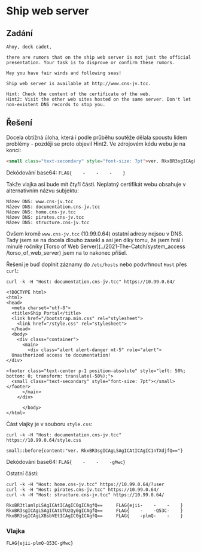 # Ship web server

## Zadání

```
Ahoy, deck cadet,

there are rumors that on the ship web server is not just the official presentation. Your task is to disprove or confirm these rumors.

May you have fair winds and following seas!

Ship web server is available at http://www.cns-jv.tcc.

Hint: Check the content of the certificate of the web.
Hint2: Visit the other web sites hosted on the same server. Don't let non-existent DNS records to stop you.
```

## Řešení

Docela obtížná úloha, která i podle průběhu soutěže dělala spoustu lidem problémy - později se proto objevil Hint2.
Ve zdrojovém kódu webu je na konci:

```html
<small class="text-secondary" style="font-size: 7pt">ver. RkxBR3sgICAgLSAgICAtICAgIC0gICAgfQ==</small>
```

Dekódování base64: `FLAG{    -    -    -    }`

Takže vlajka asi bude mít čtyři části. Neplatný certifikát webu obsahuje v alternativním názvu subjektu:

```
Název DNS: www.cns-jv.tcc
Název DNS: documentation.cns-jv.tcc
Název DNS: home.cns-jv.tcc
Název DNS: pirates.cns-jv.tcc
Název DNS: structure.cns-jv.tcc
```

Ovšem kromě `www.cns-jv.tcc` (10.99.0.64) ostatní adresy nejsou v DNS. 
Tady jsem se na docela dlouho zasekl a asi jen díky tomu, že jsem hrál i minulé ročníky [Torso of Web Server](../2021-The-Catch/system_access
/torso_of_web_server) jsem na to nakonec přišel.

Řešení je buď doplnit záznamy do `/etc/hosts` nebo podvrhnout `Host` přes `curl`:

```
curl -k -H "Host: documentation.cns-jv.tcc" https://10.99.0.64/

<!DOCTYPE html>
<html>
<head>
  <meta charset="utf-8">
  <title>Ship Portal</title>
  <link href="/bootstrap.min.css" rel="stylesheet">
    <link href="/style.css" rel="stylesheet">
  </head>
  <body>
    <div class="container">
      <main>
        <div class="alert alert-danger mt-5" role="alert">
  Unauthorized access to documentation!
</div>

<footer class="text-center p-1 position-absolute" style="left: 50%; bottom: 0; transform: translate(-50%);">
  <small class="text-secondary" style="font-size: 7pt"></small>
</footer>
      </main>
    </div>

      </body>
</html>
```

Část vlajky je v souboru `style.css`:

```
curl -k -H "Host: documentation.cns-jv.tcc" https://10.99.0.64/style.css

small::before{content:"ver. RkxBR3sgICAgLSAgICAtICAgIC1nTXdjfQ=="}
```

Dekódování base64: `FLAG{    -    -    -gMwc}`

Ostatní části:

```
curl -k -H "Host: home.cns-jv.tcc" https://10.99.0.64/?user 
curl -k -H "Host: pirates.cns-jv.tcc" https://10.99.0.64/
curl -k -H "Host: structure.cns-jv.tcc" https://10.99.0.64/
```

```
RkxBR3tlamlpLSAgICAtICAgIC0gICAgfQ==     FLAG{ejii-    -    -    }
RkxBR3sgICAgLSAgICAtUTUzQy0gICAgfQ==     FLAG{    -    -Q53C-    }
RkxBR3sgICAgLXBsbVEtICAgIC0gICAgfQ==     FLAG{    -plmQ-    -    }
```


### Vlajka

```
FLAG{ejii-plmQ-Q53C-gMwc}
```
